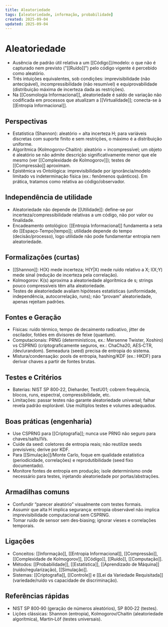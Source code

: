 ```yaml
---
title: Aleatoriedade
tags: [aleatoriedade, informação, probabilidade]
created: 2025-09-04
updated: 2025-09-04
---
```

# Aleatoriedade

- Ausência de padrão útil relativa a um [[Código]]/modelo: o que não é capturado nem previsto ("[[Ruído]]") pelo código vigente é percebido como aleatório.
- Três intuições equivalentes, sob condições: imprevisibilidade (não antecipável), incompressibilidade (não resumível) e equiprovabilidade (distribuição máxima de incerteza dada as restrições).
- Na [[Cosmologia Informacional]], aleatoriedade é saldo de variação não codificada em processos que atualizam a [[Virtualidade]]; conecta-se à [[Entropia Informacional]].

## Perspectivas
- Estatística (Shannon): aleatório = alta incerteza H; para variáveis discretas com suporte finito e sem restrições, o máximo é a distribuição uniforme.
- Algorítmica (Kolmogorov‑Chaitin): aleatório = incompressível; um objeto é aleatório se não admite descrição significativamente menor que ele mesmo (ver [[Complexidade de Kolmogorov]]); testes de [[Compressão]] aproximam.
- Epistêmica vs Ontológica: imprevisibilidade por ignorância/modelo limitado vs indeterminação física (ex.: fenômenos quânticos). Em prática, tratamos como relativa ao código/observador.

## Independência de utilidade
- Aleatoriedade não depende de [[Utilidade]]: define-se por incerteza/compressibilidade relativas a um código, não por valor ou finalidade.
- Encadeamento ontológico: [[Entropia Informacional]] fundamenta a seta do [[Espaço-Tempo|tempo]]; utilidade depende do tempo (decisão/processo), logo utilidade não pode fundamentar entropia nem aleatoriedade.

## Formalizações (curtas)
- [[Shannon]]: H(X) mede incerteza; H(Y|X) mede ruído relativo a X; I(X;Y) mede sinal (redução de incerteza pela correlação).
- Kolmogorov: K(s) aproxima a aleatoriedade algorítmica de s; strings pouco compressíveis têm alta aleatoriedade.
- Testes de aleatoriedade avaliam hipóteses estatísticas (uniformidade, independência, autocorrelação, runs); não “provam” aleatoriedade, apenas rejeitam padrões.

## Fontes e Geração
- Físicas: ruído térmico, tempo de decaimento radioativo, jitter de oscilador, fotões em divisores de feixe (quantum).
- Computacionais: PRNG (determinísticos, ex.: Mersenne Twister, Xoshiro) vs CSPRNG (criptograficamente seguros, ex.: ChaCha20, AES‑CTR, /dev/urandom). Semeadura (seed) precisa de entropia do sistema.
- Mistura/condensação: pools de entropia, hashing/KDF (ex.: HKDF) para derivar chaves a partir de fontes brutas.

## Testes e Critérios
- Baterias: NIST SP 800‑22, Dieharder, TestU01; cobrem frequência, blocos, runs, espectral, compressibilidade, etc.
- Limitações: passar testes não garante aleatoriedade universal; falhar revela padrão explorável. Use múltiplos testes e volumes adequados.

## Boas práticas (engenharia)
- Use CSPRNG para [[Criptografia]]; nunca use PRNG não seguro para chaves/salts/IVs.
- Cuide da seed: coletores de entropia reais; não reutilize seeds previsíveis; derive por KDF.
- Para [[Simulação]]/Monte Carlo, foque em qualidade estatística (periodicidade, correlações) e reprodutibilidade (seed fixo documentado).
- Monitore fontes de entropia em produção; isole determinismo onde necessário para testes, injetando aleatoriedade por portas/abstrações.

## Armadilhas comuns
- Confundir “parecer aleatório” visualmente com testes formais.
- Assumir que alta H implica segurança: entropia observável não implica imprevisibilidade computacional sem CSPRNG.
- Tomar ruído de sensor sem des‑biasing; ignorar vieses e correlações temporais.

## Ligações
- Conceitos: [[Informação]], [[Entropia Informacional]], [[Compressão]], [[Complexidade de Kolmogorov]], [[Código]], [[Ruído]], [[Computação]].
- Métodos: [[Probabilidade]], [[Estatística]], [[Aprendizado de Máquina]] (ruído/regularização), [[Simulação]].
- Sistemas: [[Criptografia]], [[Controle]] e [[Lei da Variedade Requisitada]] (variedade/ruído vs capacidade de discriminação).

## Referências rápidas
- NIST SP 800‑90 (geração de números aleatórios), SP 800‑22 (testes).
- Lições clássicas: Shannon (entropia), Kolmogorov/Chaitin (aleatoriedade algorítmica), Martin‑Löf (testes universais).
